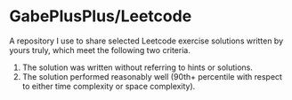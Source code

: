 # GabePlusPlus/Leetcode

A repository I use to share selected Leetcode exercise solutions written by yours truly, which meet the following two criteria.

1. The solution was written without referring to hints or solutions.
2. The solution performed reasonably well (90th+ percentile with respect to either time complexity or space complexity).
